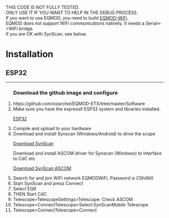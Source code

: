 THIS CODE IS NOT FULLY TESTED.  
ONLY USE IT IF YOU WANT TO HELP IN THE DEBUG PROCESS.  
If you want to use EQMOD, you need to build [EQMOD-WiFi](https://github.com/ozarchie/EQMOD-WiFi).  
EQMOD does not support WiFi communications natively.
It needs a Serial<->WiFi bridge.  
If you are OK with SynScan, see below.


<h1>Installation</h1>
<h2>ESP32</h2>
<hr />
<ol>
<h3>Download the github image and configure</h3>
<li>https://github.com/ozarchie/EQMOD-ETX/tree/master/Software</li>
<li>Make sure you have the espressif ESP32 system and libraries installed.  
  
  [ESP32](https://github.com/espressif/arduino-esp32/blob/master/docs/arduino-ide/windows.md)</li>

<li>Compile and upload to your hardware

<li>Download and install Synscan (Windows/Android) to drive the scope

[Download SynScan](http://skywatcher.com/download/software/synscan-app/ "Title")  

Download and install ASCOM driver for Synscan (Windows) to interface to CdC etc

[Download SynScan ASCOM](http://skywatcher.com/download/software/ascom-driver/ "Title")  

</li>		

<li>Search for and join WiFi network EQMODWiFi, Password is CShillit0</li>
<li>Start SynScan and press Connect</li>
<li>Select EQ6</li>

<li>THEN Start CdC</li>
<li>Telescope>TelescopeSettings>Telescope: Check ASCOM</li>
<li>Telescope>ConnectTelescope>Select:SynScanMobile Telescope</li>
<li>Telescope>ConnectTelescope>Connect</li>
